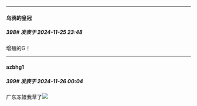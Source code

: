 ﻿
*****

####  乌鸦的皇冠  
##### 398#       发表于 2024-11-25 23:48

增殖的G！


*****

####  azbhg1  
##### 399#       发表于 2024-11-26 00:04

广东冻鳗我草了<img src="https://static.saraba1st.com/image/smiley/face2017/068.png" referrerpolicy="no-referrer">

